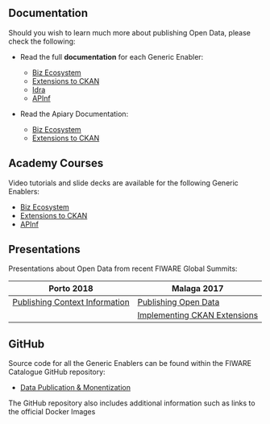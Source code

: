 ## Documentation

Should you wish to learn much more about publishing Open Data, please check the
following:

-   Read the full **documentation** for each Generic Enabler:

    -   [Biz Ecosystem](http://business-api-ecosystem.readthedocs.io/en/latest/)
    -   [Extensions to CKAN](http://docs.ckan.org/en/latest/)
    -   [Idra](https://idra.rtfd.io/)
    -   [APInf](https://github.com/apinf/platform/blob/develop/README.md)

-   Read the Apiary Documentation:

    -   [Biz Ecosystem](http://docs.fiwaretmfbizecosystem.apiary.io/#)
    -   [Extensions to CKAN](http://docs.ckan.apiary.io/)

## Academy Courses

Video tutorials and slide decks are available for the following Generic
Enablers:

-   [Biz Ecosystem](https://fiware-academy.readthedocs.io/en/latest/data-publication/business-api/)
-   [Extensions to CKAN](https://fiware-academy.readthedocs.io/en/latest/data-publication/ckan/)
-   [APInf](https://fiware-academy.readthedocs.io/en/latest/data-publication/apinf/)

## Presentations

Presentations about Open Data from recent FIWARE Global Summits:

| Porto 2018                                                                                                                                      | Malaga 2017                                                                                                                             |
| ----------------------------------------------------------------------------------------------------------------------------------------------- | --------------------------------------------------------------------------------------------------------------------------------------- |
| [Publishing Context Information](https://www.slideshare.net/FI-WARE/fiware-global-summit-publishing-context-information-as-righttime-open-data) | [Publishing Open Data](https://www.slideshare.net/FI-WARE/fiware-tech-summit-francisco-de-la-vega-publishing-context-info-as-open-data) |
|                                                                                                                                                 | [Implementing CKAN Extensions](https://www.slideshare.net/FI-WARE/fiware-tech-summit-empower-your-ckan)                                 |

## GitHub

Source code for all the Generic Enablers can be found within the FIWARE
Catalogue GitHub repository:

-   [Data Publication & Monentization](https://github.com/Fiware/catalogue/tree/master/data-publication)

The GitHub repository also includes additional information such as links to the
official Docker Images
